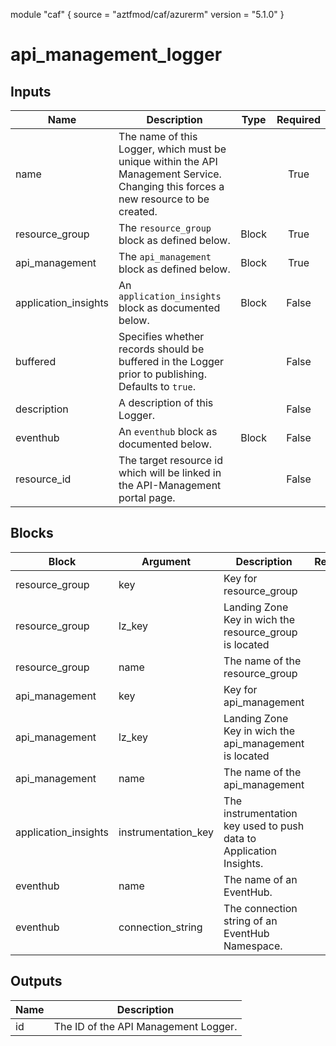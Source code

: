 module "caf" {
  source  = "aztfmod/caf/azurerm"
  version = "5.1.0"
}

# api_management_logger

## Inputs
| Name | Description | Type | Required |
|------|-------------|------|:--------:|
|name| The name of this Logger, which must be unique within the API Management Service. Changing this forces a new resource to be created.||True|
|resource_group|The `resource_group` block as defined below.|Block|True|
|api_management|The `api_management` block as defined below.|Block|True|
|application_insights| An `application_insights` block as documented below.| Block |False|
|buffered| Specifies whether records should be buffered in the Logger prior to publishing. Defaults to `true`.||False|
|description| A description of this Logger.||False|
|eventhub| An `eventhub` block as documented below.| Block |False|
|resource_id| The target resource id which will be linked in the API-Management portal page.||False|

## Blocks
| Block | Argument | Description | Required |
|-------|----------|-------------|----------|
|resource_group| key | Key for  resource_group||| Required if  |
|resource_group| lz_key |Landing Zone Key in wich the resource_group is located|||True|
|resource_group| name | The name of the resource_group |||True|
|api_management| key | Key for  api_management||| Required if  |
|api_management| lz_key |Landing Zone Key in wich the api_management is located|||True|
|api_management| name | The name of the api_management |||True|
|application_insights|instrumentation_key| The instrumentation key used to push data to Application Insights.|||True|
|eventhub|name| The name of an EventHub.|||True|
|eventhub|connection_string| The connection string of an EventHub Namespace.|||True|

## Outputs
| Name | Description |
|------|-------------|
|id|The ID of the API Management Logger.|||
